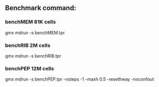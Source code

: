 ## Benchmark command:

### benchMEM 81K cells
gmx mdrun -s benchMEM.tpr 

### benchRIB 2M cells
gmx mdrun -s benchRIB.tpr

### benchPEP 12M cells
gmx mdrun -s benchPEP.tpr -nsteps -1 -maxh 0.5 -resethway -noconfout
